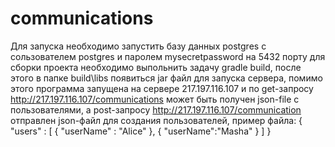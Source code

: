 # communications
Для запуска необходимо запустить базу данных postgres c сользователем postgres и паролем mysecretpassword на 5432 порту
для сборки проекта необходимо выпольнить задачу gradle build, после этого в папке build\libs появиться jar файл для запуска сервера, помимо этого программа 
запущена на сервере 217.197.116.107 и по get-запросу http://217.197.116.107/communications может быть получен json-file с пользователями,
а post-запросу http://217.197.116.107/communication отправлен json-файл для создания пользователей, пример файла:
{
    "users" : [
        {
            "userName" : "Alice"
        },
        {
            "userName":"Masha"
        }
    ]
}
